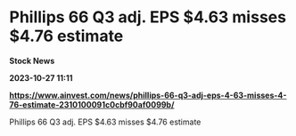 # Phillips 66 Q3 adj. EPS $4.63 misses $4.76 estimate
**Stock News**

**2023-10-27 11:11**

**https://www.ainvest.com/news/phillips-66-q3-adj-eps-4-63-misses-4-76-estimate-2310100091c0cbf90af0099b/**

Phillips 66 Q3 adj. EPS $4.63 misses $4.76 estimate